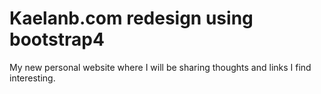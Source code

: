 # Kaelanb.com redesign using bootstrap4

My new personal website where I will be sharing thoughts and links I find interesting.
